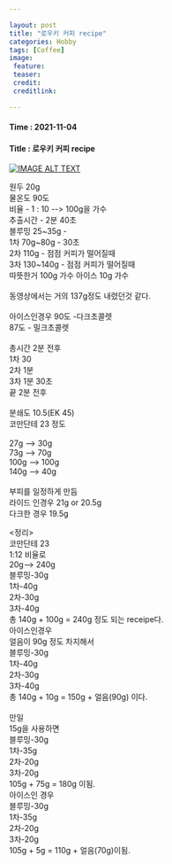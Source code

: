 ```yaml
---

layout: post
title: "로우키 커피 recipe"
categories: Hobby
tags: [Coffee]
image:
 feature: 
 teaser: 
 credit:
 creditlink:

---
```


#### Time : 2021-11-04
#### Title : 로우키 커피 recipe

[![IMAGE ALT TEXT](https://img.youtube.com/vi/wwOuCZoGx2U/0.jpg)](https://www.youtube.com/watch?v=wwOuCZoGx2U "Video Title")

원두 20g<br>
물온도 90도<br>
비율 - 1 : 10 --> 100g을 가수<br>
추출시간 - 2분 40초<br>
블루밍 25~35g - <br>
1차 70g~80g  - 30초<br>
2차 110g  - 점점 커피가 떨어질때 <br>
3차 130~140g - 점점 커피가 떨어질때<br>
따뜻한거 100g 가수 아이스 10g 가수<br>
<br>
동영상에서는 거의 137g정도 내렸던것 같다.<br>
<br>
아이스인경우 90도 -다크초콜렛<br>
87도 - 밀크초콜렛<br>
<br>
총시간 2분 전후 <br>
1차 30<br>
2차 1분<br>
3차 1분 30초<br>
끝 2분 전후<br>
<br>
분쇄도 10.5(EK 45)<br>
코만단테 23 정도<br>
<br>
27g --> 30g<br>
73g --> 70g<br>
100g --> 100g<br>
140g --> 40g<br>
<br>
부피를 일정하게 만듬<br>
라이드 인경우 21g or 20.5g<br>
다크한 경우 19.5g<br>

<정리><br>
코만단테 23<br>
1:12 비율로<br> 
20g--> 240g<br>
블루밍-30g<br>
1차-40g<br>
2차-30g<br>
3차-40g<br>
총 140g + 100g = 240g 정도 되는 receipe다.<br>
아이스인경우<br>
얼음이 90g 정도 차지해서<br>
블루밍-30g<br>
1차-40g<br>
2차-30g<br>
3차-40g<br>
총 140g + 10g = 150g + 얼음(90g) 이다.<br>
<br>
만일 <br>
15g을 사용하면 <br>
블루밍-30g<br>
1차-35g<br>
2차-20g<br>
3차-20g<br>
105g + 75g = 180g 이됨.<br>
아이스인 경우<br>
블루밍-30g<br>
1차-35g<br>
2차-20g<br>
3차-20g<br>
105g + 5g = 110g + 얼음(70g)이됨.<br>
